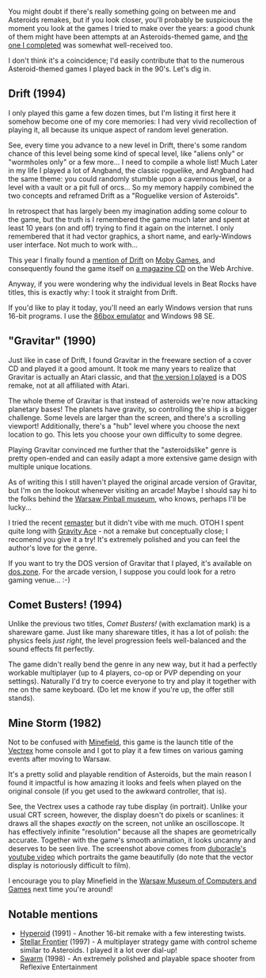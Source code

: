 <!--
.. title: Template
.. slug: asteroids
.. date: 2001-01-01 12:00:00 UTC
.. tags:
.. category:
.. link:
.. description:
.. type: text
.. status: private
-->

You might doubt if there's really something going on between me and Asteroids remakes, but if you look closer, you'll probably be suspicious the moment you look at the games I tried to make over the years: a good chunk of them might have been attempts at an Asteroids-themed game, and [the one I completed][rocks] was somewhat well-received too.

I don't think it's a coincidence; I'd easily contribute that to the numerous Asteroid-themed games I played back in the 90's. Let's dig in.

<!--more-->

## Drift (1994)

I only played this game a few dozen times, but I'm listing it first here it somehow become one of my core memories: I had very vivid recollection of playing it, all because its unique aspect of random level generation.

See, every time you advance to a new level in Drift, there's some random chance of this level being some kind of specal level, like "aliens only" or "wormholes only" or a few more... I need to compile a whole list! Much Later in my life I played a lot of Angband, the classic roguelike, and Angband had the same theme: you could randomly stumble upon a cavernous level, or a level with a vault or a pit full of orcs... So my memory happily combined the two concepts and reframed Drift as a "Roguelike version of Asteroids".

In retrospect that has largely been my imagination adding some colour to the game, but the truth is I remembered the game much later and spent at least 10 years (on and off) trying to find it again on the internet. I only remembered that it had vector graphics, a short name, and early-Windows user interface. Not much to work with...

This year I finally found a [mention of Drift][drift] on [Moby Games][moby], and consequently found the game itself on [a magazine CD][cd] on the Web Archive.

Anyway, if you were wondering why the individual levels in Beat Rocks have titles, this is exactly why: I took it straight from Drift.

If you'd like to play it today, you'll need an early Windows version that runs 16-bit programs. I use the [86box emulator][86box] and Windows 98 SE.

## "Gravitar" (1990)

Just like in case of Drift, I found Gravitar in the freeware section of a cover CD and played it a good amount. It took me many years to realize that Gravitar is actually an Atari classic, and that [the version I played][grav] is a DOS remake, not at all affiliated with Atari.

The whole theme of Gravitar is that instead of asteroids we're now attacking planetary bases! The planets have gravity, so controlling the ship is a bigger challenge. Some levels are larger than the screen, and there's a scrolling viewport! Additionally, there's a "hub" level where you choose the next location to go. This lets you choose your own difficulty to some degree.

Playing Gravitar convinced me further that the "asteroidslike" genre is pretty open-ended and can easily adapt a more extensive game design with multiple unique locations.

As of writing this I still haven't played the original arcade version of Gravitar, but I'm on the lookout whenever visiting an arcade! Maybe I should say hi to the folks behind the [Warsaw Pinball museum][pinballstation], who knows, perhaps I'll be lucky...

I tried the recent [remaster][gravitar-rem] but it didn't vibe with me much. OTOH I spent quite long with [Gravity Ace][ace] - not a remake but conceptually close; I recomend you give it a try! It's extremely polished and you can feel the author's love for the genre.

If you want to try the DOS version of Gravitar that I played, it's available on [dos.zone][gravzone]. For the arcade version, I suppose you could look for a retro gaming venue... :-)

## Comet Busters! (1994)

Unlike the previous two titles, _Comet Busters!_ (with exclamation mark) is a shareware game. Just like many shareware titles, it has a lot of polish: the physics feels _just right_, the level progression feels well-balanced and the sound effects fit perfectly.

The game didn't really bend the genre in any new way, but it had a perfectly workable multiplayer (up to 4 players, co-op or PVP depending on your settings). Naturally I'd try to coerce everyone to try and play it together with me on the same keyboard. (Do let me know if you're up, the offer still stands).

## Mine Storm (1982)

Not to be confused with [Minefield][mine], this game is the launch title of the [Vectrex][vectrex] home console and I got to play it a few times on various gaming events after moving to Warsaw.

It's a pretty solid and playable rendition of Asteroids, but the main reason I found it impactful is how amazing it looks and feels when played on the original console (if you get used to the awkward controller, that is).

See, the Vectrex uses a cathode ray tube display (in portrait). Unlike your usual CRT screen, however, the display doesn't do pixels or scanlines: it draws all the shapes _exactly_ on the screen, not unlike an oscilloscope. It has effectively infinite "resolution" because all the shapes are geometrically accurate. Together with the game's smooth animation, it looks uncanny and deserves to be seen live. The screenshot above comes from [duboracle's youtube video][mine-yt] which portraits the game beautifully (do note that the vector display is notoriously difficult to film).

I encourage you to play Minefield in the [Warsaw Museum of Computers and Games][wmkig] next time you're around!

## Notable mentions

- [Hyperoid](https://www.mobygames.com/game/12949/hyperoid/) (1991) - Another 16-bit remake with a few interesting twists.
- [Stellar Frontier](https://strategywiki.org/wiki/Stellar_Frontier) (1997) - A multiplayer strategy game with control scheme similar to Asteroids. I played it a lot over dial-up!
- [Swarm](https://www.mobygames.com/game/2394/swarm/) (1998) - An extremely polished and playable space shooter from Reflexive Entertainment

[drift]: https://www.mobygames.com/game/73232/drift/
[moby]: https://www.mobygames.com/group/6421/asteroids-variants/sort:title/page:0/
[pinballstation]: https://pinballstation.pl/
[gravitar-rem]: https://store.steampowered.com/app/1905430/Gravitar_Recharged/
[gravzone]: https://dos.zone/gravitar-1993/
[grav]: https://www.mobygames.com/game/73284/gravitar/
[ace]: https://jotson.itch.io/gravity
[mine]: https://pwmarcz.pl/minefield/
[vectrex]: https://en.wikipedia.org/wiki/Vectrex
[wmkig]: https://wmkig.pl
[rocks]: https://js13kgames.com/games/beat-rocks/index.html
[cd]: https://archive.org/details/bestsellersspacegameclassics2cd
[86box]: https://86box.net/
[mine-yt]: https://www.youtube.com/watch?v=5f_8q_ENm88
